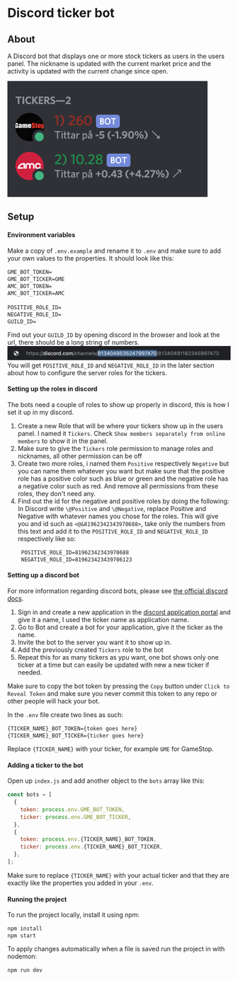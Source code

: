 # Discord ticker bot

## About

A Discord bot that displays one or more stock tickers as users in the users panel.
The nickname is updated with the current market price and the activity is updated with the current change since open.

![users panel](./github/images/users_panel.png)

## Setup

#### Environment variables

Make a copy of `.env.example` and rename it to `.env` and make sure to add your own values to the properties.
It should look like this:

```
GME_BOT_TOKEN=
GME_BOT_TICKER=GME
AMC_BOT_TOKEN=
AMC_BOT_TICKER=AMC

POSITIVE_ROLE_ID=
NEGATIVE_ROLE_ID=
GUILD_ID=
```

Find out your `GUILD_ID` by opening discord in the browser and look at the url, there should be a long string of numbers.
![Guild id](./github/images/guild_id.png)
You will get `POSITIVE_ROLE_ID` and `NEGATIVE_ROLE_ID` in the later section about how to configure the server roles for the tickers.

#### Setting up the roles in discord

The bots need a couple of roles to show up properly in discord, this is how I set it up in my discord.

1. Create a new Role that will be where your tickers show up in the users panel. I named it `Tickers`. Check `Show members separately from online members` to show it in the panel.
2. Make sure to give the `Tickers` role permission to manage roles and nicknames, all other permission can be off
3. Create two more roles, i named them `Positive` respectively `Negative` but you can name them whatever you want but make sure that the positive role has a positive color such as blue or green and the negative role has a negative color such as red.
   And remove all permissions from these roles, they don't need any.
4. Find out the id for the negative and positive roles by doing the following:
   In Discord write `\@Positive` and `\@Negative`, replace Positive and Negative with whatever names you chose for the roles.
   This will give you and id such as `<@&81962342343970688>`, take only the numbers from this text and add it to the `POSITIVE_ROLE_ID` and `NEGATIVE_ROLE_ID` respectively like so:
   ```
    POSITIVE_ROLE_ID=81962342343970688
    NEGATIVE_ROLE_ID=819623423439706123
   ```

#### Setting up a discord bot

For more information regarding discord bots, please see [the official discord docs](https://discord.com/developers/docs/intro).

1. Sign in and create a new application in the [discord application portal](https://discord.com/developers/applications) and give it a name, I used the ticker name as application name.
2. Go to Bot and create a bot for your application, give it the ticker as the name.
3. Invite the bot to the server you want it to show up in.
4. Add the previously created `Tickers` role to the bot
5. Repeat this for as many tickers as ypu want, one bot shows only one ticker at a time but can easily be updated with new a new ticker if needed.

Make sure to copy the bot token by pressing the `Copy` button under `Click to Reveal Token` and make sure you never commit this token to any repo or other people will hack your bot.

In the `.env` file create two lines as such:

```
{TICKER_NAME}_BOT_TOKEN={token goes here}
{TICKER_NAME}_BOT_TICKER={ticker goes here}
```

Replace `{TICKER_NAME}` with your ticker, for example `GME` for GameStop.

#### Adding a ticker to the bot

Open up `index.js` and add another object to the `bots` array like this:

```JavaScript
const bots = [
  {
    token: process.env.GME_BOT_TOKEN,
    ticker: process.env.GME_BOT_TICKER,
  },
  {
    token: process.env.{TICKER_NAME}_BOT_TOKEN,
    ticker: process.env.{TICKER_NAME}_BOT_TICKER,
  },
];
```

Make sure to replace `{TICKER_NAME}` with your actual ticker and that they are exactly like the properties you added in your `.env`.

#### Running the project

To run the project locally, install it using npm:

```
npm install
npm start
```

To apply changes automatically when a file is saved run the project in with nodemon:

```
npm run dev
```
